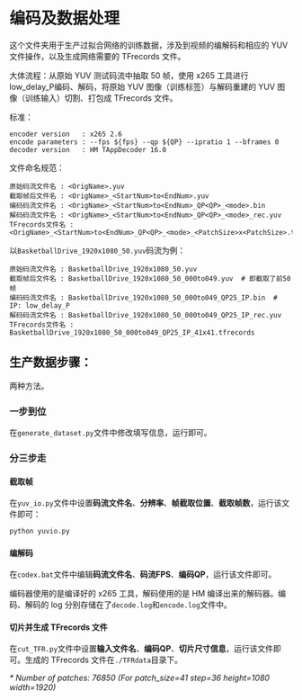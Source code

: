 # 编码及数据处理

这个文件夹用于生产过拟合网络的训练数据，涉及到视频的编解码和相应的 YUV 文件操作，以及生成网络需要的 TFrecords 文件。

大体流程：从原始 YUV 测试码流中抽取 50 帧，使用 x265 工具进行 low_delay_P编码、解码，将原始 YUV 图像（训练标签）与解码重建的 YUV 图像（训练输入）切割、打包成 TFrecords 文件。

标准：

```
encoder version   : x265 2.6
encode parameters : --fps ${fps} --qp ${QP} --ipratio 1 --bframes 0
decoder version   : HM TAppDecoder 16.0
```

文件命名规范：

```
原始码流文件名 : <OrigName>.yuv
截取帧后文件名 : <OrigName>_<StartNum>to<EndNum>.yuv
编码码流文件名 : <OrigName>_<StartNum>to<EndNum>_QP<QP>_<mode>.bin
解码码流文件名 : <OrigName>_<StartNum>to<EndNum>_QP<QP>_<mode>_rec.yuv
TFrecords文件名 : <OrigName>_<StartNum>to<EndNum>_QP<QP>_<mode>_<PatchSize>x<PatchSize>.tfrecords
```

以`BasketballDrive_1920x1080_50.yuv`码流为例：
```
原始码流文件名 : BasketballDrive_1920x1080_50.yuv
截取帧后文件名 : BasketballDrive_1920x1080_50_000to049.yuv  # 即截取了前50帧
编码码流文件名 : BasketballDrive_1920x1080_50_000to049_QP25_IP.bin  # IP: low_delay_P
解码码流文件名 : BasketballDrive_1920x1080_50_000to049_QP25_IP_rec.yuv
TFrecords文件名 : BasketballDrive_1920x1080_50_000to049_QP25_IP_41x41.tfrecords
```

## 生产数据步骤：

两种方法。

### 一步到位

在`generate_dataset.py`文件中修改填写信息，运行即可。

### 分三步走

#### 截取帧

在`yuv_io.py`文件中设置**码流文件名**、**分辨率**、**帧截取位置**、**截取帧数**，运行该文件即可：

```bash
python yuvio.py
```

#### 编解码

在`codex.bat`文件中编辑**码流文件名**、**码流FPS**、**编码QP**，运行该文件即可。

编码器使用的是编译好的 x265 工具，解码使用的是 HM 编译出来的解码器。编码、解码的 log 分别存储在了`decode.log`和`encode.log`文件中。

#### 切片并生成 TFrecords 文件

在`cut_TFR.py`文件中设置**输入文件名**、**编码QP**、**切片尺寸信息**，运行该文件即可。生成的 TFrecords 文件在`./TFRdata`目录下。

*\* Number of patches: 76850 (For patch_size=41 step=36 height=1080 width=1920)*


